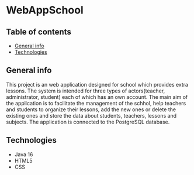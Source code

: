 # WebAppSchool
## Table of contents
* [General info](#general-info)
* [Technologies](#technologies)
## General info
This project is an web application designed for school which provides extra lessons. The system is intended for three types of actors(teacher, administrator, student) each of which has an own account. The main aim of the application is to facilitate the management of the schhol, help teachers and students to organize their lessons, add the new ones or delete the existing ones and store the data about students, teachers, lessons and subjects. The application is connected to the PostgreSQL database.
## Technologies
* Java 16
* HTML5
* CSS
